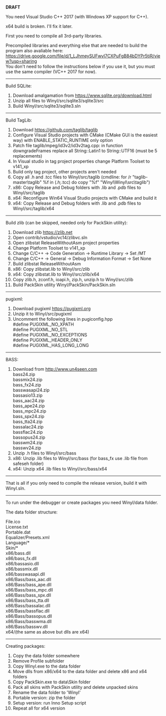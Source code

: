 **DRAFT**

You need Visual Studio C++ 2017 (with Windows XP support for C++).

x64 build is broken. I'll fix it later.

First you need to compile all 3rd-party libraries.

Precompiled libraries and everything else that are needed to build the program also avaliable here:  
https://drive.google.com/file/d/1_LJhmeySUFwvI7CXPuFgB84bDYPr5tiR/view?usp=sharing  
You don't need to follow the instructions below if you use it, but you must use the same compiler (VC++ 2017 for now).

----------
Build SQLite:

1. Download amalgamation from https://www.sqlite.org/download.html
2. Unzip all files to Winyl/src/sqlite3/sqlite3/src
3. Build Winyl/src/sqlite3/sqlite3.sln

----------
Build TagLib:

1. Download https://github.com/taglib/taglib
2. Configure Visual Studio projects with CMake (CMake GUI is the easiest way) with ENABLE_STATIC_RUNTIME only option
3. Patch file taglib/mpeg/id3v2/id3v2tag.cpp: in function downgradeFrames replace all String::Latin1 to String::UTF16 (must be 5 replacements)
4. In Visual studio in tag project properties change Platform Toolset to v141_xp
5. Build only tag project, other projects aren't needed
6. Copy all .h and .tcc files to Winyl/src/taglib (cmdline: for /r "taglib-master\taglib" %f in (*.h;*.tcc) do copy "%f" "Winyl\Winyl\src\taglib")
7. x86: Copy Release and Debug folders with .lib and .pdb files to Winyl/src/taglib
8. x64: Reconfigure Win64 Visual Studio projects with CMake and build it
9. x64: Copy Release and Debug folders with .lib and .pdb files to Winyl/src/taglib/x64

----------
Build zlib (can be skipped, needed only for PackSkin utility):

1. Download zlib https://zlib.net
2. Open contrib/vstudio/vc14/zlibvc.sln
3. Open zlibstat ReleaseWithoutAsm project properties
4. Change Platform Toolset to v141_xp
5. Change C/C++ -> Code Generation -> Runtime Library -> Set /MT
6. Change C/C++ -> General -> Debug Information Format -> Set None
7. Build zlibstat ReleaseWithoutAsm
8. x86: Copy zlibstat.lib to Winyl/src/zlib
9. x64: Copy zlibstat.lib to Winyl/src/zlib/x64
10. Copy zlib.h, zconf.h, ioapi.h, zip.h, unzip.h to Winyl/src/zlib
11. Build PackSkin utility Winyl/PackSkin/PackSkin.sln

----------
pugixml:

1. Download pugixml https://pugixml.org
2. Unzip it to Winyl/src/pugixml
3. Uncomment the following lines in pugiconfig.hpp  
#define PUGIXML_NO_XPATH  
#define PUGIXML_NO_STL  
#define PUGIXML_NO_EXCEPTIONS  
#define PUGIXML_HEADER_ONLY  
#define PUGIXML_HAS_LONG_LONG  

----------
BASS:

1. Download from http://www.un4seen.com  
bass24.zip  
bassmix24.zip  
bass_fx24.zip  
basswasapi24.zip  
bassasio13.zip  
bass_aac24.zip  
bass_ape24.zip  
bass_mpc24.zip  
bass_spx24.zip  
bass_tta24.zip  
bassalac24.zip  
bassflac24.zip  
bassopus24.zip  
basswm24.zip  
basswv24.zip  
2. Unzip .h files to Winyl/src/bass
3. x86: Unzip .lib files to Winyl/src/bass (for bass_fx use .lib file from safeseh folder)
4. x64: Unzip x64 .lib files to Winyl/src/bass/x64

----------
That is all if you only need to compile the release version, build it with Winyl.sln.

----------
To run under the debugger or create packages you need Winyl/data folder.

The data folder structure:

File.ico  
License.txt  
Portable.dat  
Equalizer/Presets.xml  
Language/*  
Skin/*  
x86/bass.dll  
x86/bass_fx.dll  
x86/bassasio.dll  
x86/bassmix.dll  
x86/basswasapi.dll  
x86/Bass/bass_aac.dll  
x86/Bass/bass_ape.dll  
x86/Bass/bass_mpc.dll  
x86/Bass/bass_spx.dll  
x86/Bass/bass_tta.dll  
x86/Bass/bassalac.dll  
x86/Bass/bassflac.dll  
x86/Bass/bassopus.dll  
x86/Bass/basswma.dll  
x86/Bass/basswv.dll  
x64/(the same as above but dlls are x64)  


----------
Creating packages:

1. Copy the data folder somewhere
2. Remove Profile subfolder
3. Copy Winyl.exe to the data folder
4. Move dlls from x86/x64 to the data folder and delete x86 and x64 folders
5. Copy PackSkin.exe to data\Skin folder
6. Pack all skins with PackSkin utility and delete unpacked skins
7. Rename the data folder to 'Winyl'
8. Portable version: zip the folder
9. Setup version: run Inno Setup script
10. Repeat all for x64 version

